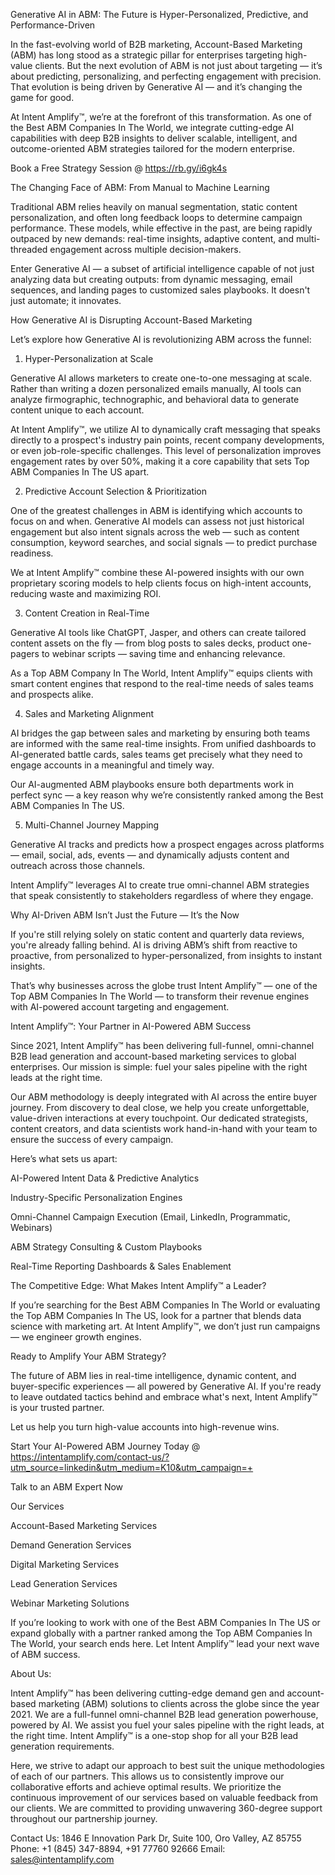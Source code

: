 Generative AI in ABM: The Future is Hyper-Personalized, Predictive, and Performance-Driven

In the fast-evolving world of B2B marketing, Account-Based Marketing (ABM) has long stood as a strategic pillar for enterprises targeting high-value clients. But the next evolution of ABM is not just about targeting — it’s about predicting, personalizing, and perfecting engagement with precision. That evolution is being driven by Generative AI — and it’s changing the game for good.

At Intent Amplify™, we’re at the forefront of this transformation. As one of the Best ABM Companies In The World, we integrate cutting-edge AI capabilities with deep B2B insights to deliver scalable, intelligent, and outcome-oriented ABM strategies tailored for the modern enterprise.

Book a Free Strategy Session @ https://rb.gy/i6gk4s  

The Changing Face of ABM: From Manual to Machine Learning

Traditional ABM relies heavily on manual segmentation, static content personalization, and often long feedback loops to determine campaign performance. These models, while effective in the past, are being rapidly outpaced by new demands: real-time insights, adaptive content, and multi-threaded engagement across multiple decision-makers.

Enter Generative AI — a subset of artificial intelligence capable of not just analyzing data but creating outputs: from dynamic messaging, email sequences, and landing pages to customized sales playbooks. It doesn't just automate; it innovates.

How Generative AI is Disrupting Account-Based Marketing

Let’s explore how Generative AI is revolutionizing ABM across the funnel:

1. Hyper-Personalization at Scale

Generative AI allows marketers to create one-to-one messaging at scale. Rather than writing a dozen personalized emails manually, AI tools can analyze firmographic, technographic, and behavioral data to generate content unique to each account.

At Intent Amplify™, we utilize AI to dynamically craft messaging that speaks directly to a prospect's industry pain points, recent company developments, or even job-role-specific challenges. This level of personalization improves engagement rates by over 50%, making it a core capability that sets Top ABM Companies In The US apart.

2. Predictive Account Selection & Prioritization

One of the greatest challenges in ABM is identifying which accounts to focus on and when. Generative AI models can assess not just historical engagement but also intent signals across the web — such as content consumption, keyword searches, and social signals — to predict purchase readiness.

We at Intent Amplify™ combine these AI-powered insights with our own proprietary scoring models to help clients focus on high-intent accounts, reducing waste and maximizing ROI.

3. Content Creation in Real-Time

Generative AI tools like ChatGPT, Jasper, and others can create tailored content assets on the fly — from blog posts to sales decks, product one-pagers to webinar scripts — saving time and enhancing relevance.

As a Top ABM Company In The World, Intent Amplify™ equips clients with smart content engines that respond to the real-time needs of sales teams and prospects alike.

4. Sales and Marketing Alignment

AI bridges the gap between sales and marketing by ensuring both teams are informed with the same real-time insights. From unified dashboards to AI-generated battle cards, sales teams get precisely what they need to engage accounts in a meaningful and timely way.

Our AI-augmented ABM playbooks ensure both departments work in perfect sync — a key reason why we’re consistently ranked among the Best ABM Companies In The US.

5. Multi-Channel Journey Mapping

Generative AI tracks and predicts how a prospect engages across platforms — email, social, ads, events — and dynamically adjusts content and outreach across those channels.

Intent Amplify™ leverages AI to create true omni-channel ABM strategies that speak consistently to stakeholders regardless of where they engage.

Why AI-Driven ABM Isn’t Just the Future — It’s the Now

If you're still relying solely on static content and quarterly data reviews, you're already falling behind. AI is driving ABM’s shift from reactive to proactive, from personalized to hyper-personalized, from insights to instant insights.

That’s why businesses across the globe trust Intent Amplify™ — one of the Top ABM Companies In The World — to transform their revenue engines with AI-powered account targeting and engagement.

Intent Amplify™: Your Partner in AI-Powered ABM Success

Since 2021, Intent Amplify™ has been delivering full-funnel, omni-channel B2B lead generation and account-based marketing services to global enterprises. Our mission is simple: fuel your sales pipeline with the right leads at the right time.

Our ABM methodology is deeply integrated with AI across the entire buyer journey. From discovery to deal close, we help you create unforgettable, value-driven interactions at every touchpoint. Our dedicated strategists, content creators, and data scientists work hand-in-hand with your team to ensure the success of every campaign.

Here’s what sets us apart:

AI-Powered Intent Data & Predictive Analytics

Industry-Specific Personalization Engines

Omni-Channel Campaign Execution (Email, LinkedIn, Programmatic, Webinars)

ABM Strategy Consulting & Custom Playbooks

Real-Time Reporting Dashboards & Sales Enablement

The Competitive Edge: What Makes Intent Amplify™ a Leader?

If you’re searching for the Best ABM Companies In The World or evaluating the Top ABM Companies In The US, look for a partner that blends data science with marketing art. At Intent Amplify™, we don’t just run campaigns — we engineer growth engines.


Ready to Amplify Your ABM Strategy?

The future of ABM lies in real-time intelligence, dynamic content, and buyer-specific experiences — all powered by Generative AI. If you're ready to leave outdated tactics behind and embrace what's next, Intent Amplify™ is your trusted partner.

Let us help you turn high-value accounts into high-revenue wins.

Start Your AI-Powered ABM Journey Today @ https://intentamplify.com/contact-us/?utm_source=linkedin&utm_medium=K10&utm_campaign=+

Talk to an ABM Expert Now

Our Services

Account-Based Marketing Services

Demand Generation Services

Digital Marketing Services

Lead Generation Services

Webinar Marketing Solutions

If you’re looking to work with one of the Best ABM Companies In The US or expand globally with a partner ranked among the Top ABM Companies In The World, your search ends here. Let Intent Amplify™ lead your next wave of ABM success.


About Us:

Intent Amplify™ has been delivering cutting-edge demand gen and account-based marketing (ABM) solutions to clients across the globe since the year 2021. We are a full-funnel omni-channel B2B lead generation powerhouse, powered by AI. We assist you fuel your sales pipeline with the right leads, at the right time. Intent Amplify™ is a one-stop shop for all your B2B lead generation requirements.

Here, we strive to adapt our approach to best suit the unique methodologies of each of our partners. This allows us to consistently improve our collaborative efforts and achieve optimal results. We prioritize the continuous improvement of our services based on valuable feedback from our clients. We are committed to providing unwavering 360-degree support throughout our partnership journey.

Contact Us:
1846 E Innovation Park Dr,
Suite 100, Oro Valley, AZ 85755
Phone: +1 (845) 347-8894, +91 77760 92666
Email: sales@intentamplify.com
